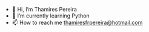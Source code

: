 - 👋 Hi, I’m Thamires Pereira
- 🌱 I’m currently learning Python
- 📫 How to reach me thamiresfrpereira@hotmail.com

<!---
thamirespereira/thamirespereira is a ✨ special ✨ repository because its `README.md` (this file) appears on your GitHub profile.
You can click the Preview link to take a look at your changes.
--->
